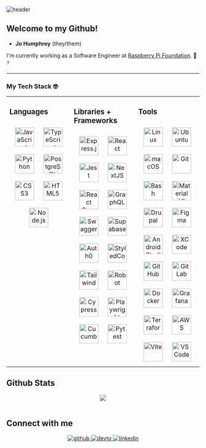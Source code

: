 ![header](https://capsule-render.vercel.app/api?type=slice&height=200&color=gradient&section=header&text=Hello!%20👋%20I'm%20Jo.&fontSize=40&animation=fadeIn&fontAlignY=40&fontAlign=80)

## Welcome to my Github! 

- **Jo Humphrey** (they/them)

I'm currently working as a Software Engineer at [Raspberry Pi Foundation](https://github.com/RaspberryPiFoundation). 🍓⚡

---

### My Tech Stack 🤓
<table><tr><td valign="top" width="33%">

### Languages  
<div align="center">  
<img style="margin: 10px" src="https://profilinator.rishav.dev/skills-assets/javascript-original.svg" alt="JavaScript" height="50" />  
<img style="margin: 10px" src="https://raw.githubusercontent.com/marwin1991/profile-technology-icons/refs/heads/main/icons/typescript.png" alt="TypeScript" height="50" />  
<img style="margin: 10px" src="https://profilinator.rishav.dev/skills-assets/python-original.svg" alt="Python" height="50" />  
<img style="margin: 10px" src="https://profilinator.rishav.dev/skills-assets/postgresql-original-wordmark.svg" alt="PostgreSQL" height="50" />  
<img style="margin: 10px" src="https://profilinator.rishav.dev/skills-assets/css3-original-wordmark.svg" alt="CSS3" height="50" />  
<img style="margin: 10px" src="https://profilinator.rishav.dev/skills-assets/html5-original-wordmark.svg" alt="HTML5" height="50" />  
<img style="margin: 10px" src="https://profilinator.rishav.dev/skills-assets/nodejs-original-wordmark.svg" alt="Node.js" height="50" />  
</div>

</td><td valign="top" width="33%">

### Libraries + Frameworks  
<div align="center">  
<img style="margin: 10px" src="https://raw.githubusercontent.com/marwin1991/profile-technology-icons/refs/heads/main/icons/express.png" alt="Express.js" height="50" />  
<img style="margin: 10px" src="https://profilinator.rishav.dev/skills-assets/react-original-wordmark.svg" alt="React" height="50" />  
<img style="margin: 10px" src="https://raw.githubusercontent.com/marwin1991/profile-technology-icons/refs/heads/main/icons/jest.png" alt="Jest" height="50" />  
<img style="margin: 10px" src="https://raw.githubusercontent.com/marwin1991/profile-technology-icons/refs/heads/main/icons/next_js.png" alt="NextJS" height="50" />
<img style="margin: 10px" src="https://raw.githubusercontent.com/marwin1991/profile-technology-icons/refs/heads/main/icons/react_query.png" alt="React Query" height="50" />
<img style="margin: 10px" src="https://raw.githubusercontent.com/marwin1991/profile-technology-icons/refs/heads/main/icons/graphql.png" alt="GraphQL" height="50" />
<img style="margin: 10px" src="https://raw.githubusercontent.com/marwin1991/profile-technology-icons/refs/heads/main/icons/swagger.png" alt="Swagger" height="50" />
<img style="margin: 10px" src="https://raw.githubusercontent.com/marwin1991/profile-technology-icons/refs/heads/main/icons/supabase.png" alt="Supabase" height="50" />
<img style="margin: 10px" src="https://raw.githubusercontent.com/marwin1991/profile-technology-icons/refs/heads/main/icons/auth0.png" alt="Auth0" height="50" />
<img style="margin: 10px" src="https://external-content.duckduckgo.com/iu/?u=https%3A%2F%2Fraw.githubusercontent.com%2Fstyled-components%2Fbrand%2Fmaster%2Fstyled-components.png&f=1&nofb=1" alt="StyledComponents" height="50" />
<img style="margin: 10px" src="https://raw.githubusercontent.com/marwin1991/profile-technology-icons/refs/heads/main/icons/tailwind_css.png" alt="Tailwind" height="50" />
<img style="margin: 10px" src="https://external-content.duckduckgo.com/iu/?u=https%3A%2F%2Favatars3.githubusercontent.com%2Fu%2F574284%3Fv%3D3&f=1&nofb=1" alt="Robot" height="50" />
<img style="margin: 10px" src="https://external-content.duckduckgo.com/iu/?u=https%3A%2F%2Fd2eip9sf3oo6c2.cloudfront.net%2Ftags%2Fimages%2F000%2F001%2F217%2Fthumb%2Fcypress.png&f=1&nofb=1" alt="Cypress" height="50" />
<img style="margin: 10px" src="https://raw.githubusercontent.com/marwin1991/profile-technology-icons/refs/heads/main/icons/playwright.png" alt="Playwright" height="50" />
<img style="margin: 10px" src="https://raw.githubusercontent.com/marwin1991/profile-technology-icons/refs/heads/main/icons/cucumber.png" alt="Cucumber" height="50" />
<img style="margin: 10px" src="https://raw.githubusercontent.com/marwin1991/profile-technology-icons/refs/heads/main/icons/pytest.png" alt="Pytest" height="50" />
</div>

</td><td valign="top" width="33%">

### Tools  
<div align="center">  
<img style="margin: 10px" src="https://profilinator.rishav.dev/skills-assets/linux-original.svg" alt="Linux" height="50" />  
<img style="margin: 10px" src="https://raw.githubusercontent.com/marwin1991/profile-technology-icons/refs/heads/main/icons/ubuntu.png" alt="Ubuntu" height="50" />  
<img style="margin: 10px" src="https://raw.githubusercontent.com/marwin1991/profile-technology-icons/refs/heads/main/icons/macos.png" alt="macOS" height="50" />    
<img style="margin: 10px" src="https://profilinator.rishav.dev/skills-assets/git-scm-icon.svg" alt="Git" height="50" />  
<img style="margin: 10px" src="https://profilinator.rishav.dev/skills-assets/gnu_bash-icon.svg" alt="Bash" height="50" />  
<img style="margin: 10px" src="https://raw.githubusercontent.com/marwin1991/profile-technology-icons/refs/heads/main/icons/material_ui.png" alt="Material UI" height="50" />  
<img style="margin: 10px" src="https://external-content.duckduckgo.com/iu/?u=https%3A%2F%2Flofrev.net%2Fwp-content%2Fphotos%2F2016%2F07%2Fdrupal_logo_2-896x1024.png&f=1&nofb=1" alt="Drupal" height="50" />
<img style="margin: 10px" src="https://profilinator.rishav.dev/skills-assets/figma-icon.svg" alt="Figma" height="50" />   
<img style="margin: 10px" src="https://raw.githubusercontent.com/marwin1991/profile-technology-icons/refs/heads/main/icons/android_studio.png" alt="Android Studio" height="50" />  
<img style="margin: 10px" src="https://raw.githubusercontent.com/marwin1991/profile-technology-icons/refs/heads/main/icons/xcode.png" alt="XCode" height="50" />  
<img style="margin: 10px" src="https://raw.githubusercontent.com/marwin1991/profile-technology-icons/refs/heads/main/icons/github.png" alt="GitHub" height="50" />  
<img style="margin: 10px" src="https://profilinator.rishav.dev/skills-assets/gitlab.svg" alt="GitLab" height="50" />  
<img style="margin: 10px" src="https://raw.githubusercontent.com/marwin1991/profile-technology-icons/refs/heads/main/icons/docker.png" alt="Docker" height="50" />  
<img style="margin: 10px" src="https://raw.githubusercontent.com/marwin1991/profile-technology-icons/refs/heads/main/icons/grafana.png" alt="Grafana" height="50" />  
<img style="margin: 10px" src="https://raw.githubusercontent.com/marwin1991/profile-technology-icons/refs/heads/main/icons/terraform.png" alt="Terraform" height="50" />  
<img style="margin: 10px" src="https://raw.githubusercontent.com/marwin1991/profile-technology-icons/refs/heads/main/icons/aws.png" alt="AWS" height="50" />  
<img style="margin: 10px" src="https://external-content.duckduckgo.com/iu/?u=https%3A%2F%2Fres.cloudinary.com%2Fpracticaldev%2Fimage%2Ffetch%2Fs--bp9HIjTK--%2Fc_limit%252Cf_auto%252Cfl_progressive%252Cq_auto%252Cw_880%2Fhttps%3A%2F%2Fdev-to-uploads.s3.amazonaws.com%2Fuploads%2Farticles%2F77ripvyhwi6xl0gqkvj9.png&f=1&nofb=1" alt="Vite" height="50" />
<img style="margin: 10px" src="https://external-content.duckduckgo.com/iu/?u=https%3A%2F%2Fuser-images.githubusercontent.com%2F674621%2F71187801-14e60a80-2280-11ea-94c9-e56576f76baf.png&f=1&nofb=1" alt="VSCode" height="50" />
</div>

</td></tr></table>  


## Github Stats  
<div align="center"><img src="https://github-readme-stats.vercel.app/api/top-langs/?username=jamdelion&hide_border=true&layout=compact" align="center" /></div>  

<br/>  

## Connect with me  
<div align="center">
<a href="https://github.com/jamdelion" target="_blank">
<img src=https://img.shields.io/badge/github-%2324292e.svg?&style=for-the-badge&logo=github&logoColor=white alt=github style="margin-bottom: 5px;" />
</a>
<a href="https://jo.hashnode.dev" target="_blank">
<img src=https://img.shields.io/badge/hashnode-%2308090A.svg?&style=for-the-badge&logo=hashnode&logoColor=white alt=devto style="margin-bottom: 5px;" />
</a>
<a href="https://linkedin.com/in/jo-humphrey" target="_blank">
<img src=https://img.shields.io/badge/linkedin-%231E77B5.svg?&style=for-the-badge&logo=linkedin&logoColor=white alt=linkedin style="margin-bottom: 5px;" />
</a>
</div>  
  

<br/>  




